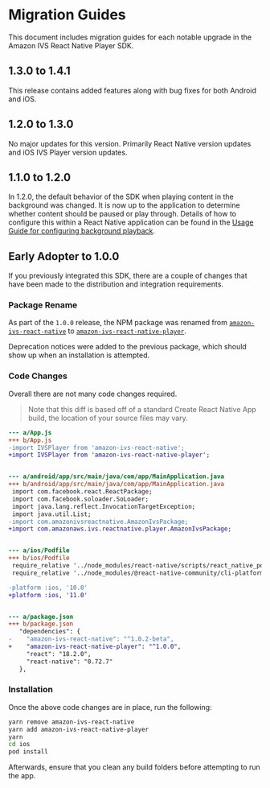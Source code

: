 # Migration Guides

This document includes migration guides for each notable upgrade in the Amazon IVS React Native Player SDK.

## 1.3.0 to 1.4.1

This release contains added features along with bug fixes for both Android and iOS.

## 1.2.0 to 1.3.0

No major updates for this version. Primarily React Native version updates and iOS IVS Player version updates.

## 1.1.0 to 1.2.0

In 1.2.0, the default behavior of the SDK when playing content in the background was changed. It is now up to the application to determine whether content should be paused or play through. Details of how to configure this within a React Native application can be found in the [Usage Guide for configuring background playback](https://github.com/aws/amazon-ivs-react-native-player/blob/main/docs/usage-guide.md#3-playpause-video-in-a-background).

## Early Adopter to 1.0.0

If you previously integrated this SDK, there are a couple of changes that have been made to the distribution and integration requirements.

### Package Rename

As part of the `1.0.0` release, the NPM package was renamed from [`amazon-ivs-react-native`](https://www.npmjs.com/package/amazon-ivs-react-native) to [`amazon-ivs-react-native-player`](https://www.npmjs.com/package/amazon-ivs-react-native-player).

Deprecation notices were added to the previous package, which should show up when an installation is attempted.

### Code Changes

Overall there are not many code changes required.

> Note that this diff is based off of a standard Create React Native App build, the location of your source files may vary.

```diff
--- a/App.js
+++ b/App.js
-import IVSPlayer from 'amazon-ivs-react-native';
+import IVSPlayer from 'amazon-ivs-react-native-player';


--- a/android/app/src/main/java/com/app/MainApplication.java
+++ b/android/app/src/main/java/com/app/MainApplication.java
 import com.facebook.react.ReactPackage;
 import com.facebook.soloader.SoLoader;
 import java.lang.reflect.InvocationTargetException;
 import java.util.List;
-import com.amazonivsreactnative.AmazonIvsPackage;
+import com.amazonaws.ivs.reactnative.player.AmazonIvsPackage;


--- a/ios/Podfile
+++ b/ios/Podfile
 require_relative '../node_modules/react-native/scripts/react_native_pods'
 require_relative '../node_modules/@react-native-community/cli-platform-ios/native_modules'

-platform :ios, '10.0'
+platform :ios, '11.0'


--- a/package.json
+++ b/package.json
   "dependencies": {
-    "amazon-ivs-react-native": "^1.0.2-beta",
+    "amazon-ivs-react-native-player": "^1.0.0",
     "react": "18.2.0",
     "react-native": "0.72.7"
   },
```

### Installation

Once the above code changes are in place, run the following:

```sh
yarn remove amazon-ivs-react-native
yarn add amazon-ivs-react-native-player
yarn
cd ios
pod install
```

Afterwards, ensure that you clean any build folders before attempting to run the app.

